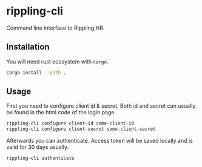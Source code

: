 # rippling-cli
Command line interface to Rippling HR.

## Installation

You will need rust ecosystem with `cargo`.

```bash
cargo install --path .
```

## Usage

First you need to configure client id & secret. Both id and secret can usually be found in the html code of the login page.
```bash
rippling-cli configure client-id some-client-id
rippling-cli configure client-secret some-client-secret
```

Afterwards you can authenticate. Access token will be saved locally and is valid for 30 days usually.
```bash
rippling-cli authenticate
```